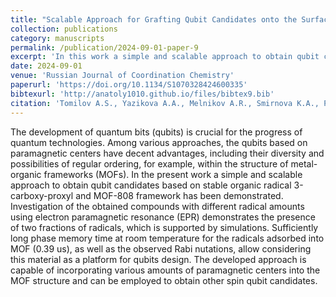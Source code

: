 ```yaml
---
title: "Scalable Approach for Grafting Qubit Candidates onto the Surface of MOF-808 Framework"
collection: publications
category: manuscripts
permalink: /publication/2024-09-01-paper-9
excerpt: 'In this work a simple and scalable approach to obtain qubit candidates based on stable organic radical 3-carboxy-proxyl and MOF-808 framework was demonstrated'
date: 2024-09-01
venue: 'Russian Journal of Coordination Chemistry'
paperurl: 'https://doi.org/10.1134/S1070328424600335'
bibtexurl: 'http://anatoly1010.github.io/files/bibtex9.bib'
citation: 'Tomilov A.S., Yazikova A.A., Melnikov A.R., Smirnova K.A., Poryvaev A.S., Fedin M.V. &quot;Scalable Approach for Grafting Qubit Candidates onto the Surface of MOF-808 Framework.&quot; <i>Russ. J. Coord. Chem.</i> 2024. 50(9). P. 646-652.'
---
```

The development of quantum bits (qubits) is crucial for the progress of quantum technologies. Among various approaches, the qubits based on paramagnetic centers have decent advantages, including their diversity and possibilities of regular ordering, for example, within the structure of metal-organic frameworks (MOFs). In the present work a simple and scalable approach to obtain qubit candidates based on stable organic radical 3-carboxy-proxyl and MOF-808 framework has been demonstrated. Investigation of the obtained compounds with different radical amounts using electron paramagnetic resonance (EPR) demonstrates the presence of two fractions of radicals, which is supported by simulations. Sufficiently long phase memory time at room temperature for the radicals adsorbed into MOF (0.39 us), as well as the observed Rabi nutations, allow considering this material as a platform for qubits design. The developed approach is capable of incorporating various amounts of paramagnetic centers into the MOF structure and can be employed to obtain other spin qubit candidates.